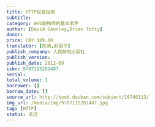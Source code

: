 ```yaml
---
title: HTTP权威指南
subtitle:
category: Web架构师的基本素养
author: [David Gourley,Brian Totty]
donor: 
price: CNY 109.00
translator: [陈涓,赵振平]
publish_company: 人民邮电出版社
publish_version: 
publish_date: 2012-09
isbn: 9787115281487
serial: 
total_volume: 1
borrower: []
borrow_date: []
source_url: http://book.douban.com/subject/10746113/
img_url: /media/img/9787115281487.jpg
tag: [HTTP]
status: 读过
---
```

